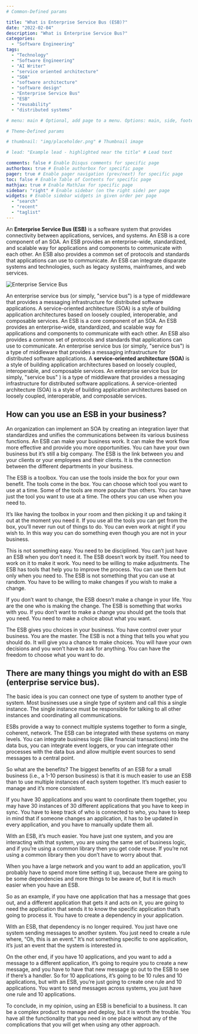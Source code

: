 ```yaml
---
# Common-Defined params

title: "What is Enterprise Service Bus (ESB)?"
date: "2022-02-04"
description: "What is Enterprise Service Bus?"
categories:
  - "Software Engineering"
tags:
  - "Technology"
  - "Software Engineering"
  - "AI Writer"
  - "service oriented architecture"
  - "SOA"
  - "software architecture"
  - "software design"
  - "Enterprise Service Bus"
  - "ESB"
  - "reusability"
  - "distributed systems"

# menu: main # Optional, add page to a menu. Options: main, side, footer

# Theme-Defined params

# thumbnail: "img/placeholder.png" # Thumbnail image

# lead: "Example lead - highlighted near the title" # Lead text

comments: false # Enable Disqus comments for specific page
authorbox: true # Enable authorbox for specific page
pager: true # Enable pager navigation (prev/next) for specific page
toc: false # Enable Table of Contents for specific page
mathjax: true # Enable MathJax for specific page
sidebar: "right" # Enable sidebar (on the right side) per page
widgets: # Enable sidebar widgets in given order per page
  - "search"
  - "recent"
  - "taglist"
---
```


An **Enterprise Service Bus (ESB)** is a software system that provides connectivity between applications, services, and systems. An ESB is a core component of an SOA. An ESB provides an enterprise-wide, standardized, and scalable way for applications and components to communicate with each other. An ESB also provides a common set of protocols and standards that applications can use to communicate. An ESB can integrate disparate systems and technologies, such as legacy systems, mainframes, and web services.

![Enterprise Service Bus](/img/enterprise_service_bus.jpg "Enterprise Service Bus")

An enterprise service bus (or simply, "service bus") is a type of middleware that provides a messaging infrastructure for distributed software applications. A service-oriented architecture (SOA) is a style of building application architectures based on loosely coupled, interoperable, and composable services. An ESB is a core component of an SOA. An ESB provides an enterprise-wide, standardized, and scalable way for applications and components to communicate with each other. An ESB also provides a common set of protocols and standards that applications can use to communicate. An enterprise service bus (or simply, "service bus") is a type of middleware that provides a messaging infrastructure for distributed software applications. A **service-oriented architecture (SOA)** is a style of building application architectures based on loosely coupled, interoperable, and composable services. An enterprise service bus (or simply, "service bus" ) is a type of middleware that provides a messaging infrastructure for distributed software applications. A service-oriented architecture (SOA) is a style of building application architectures based on loosely coupled, interoperable, and composable services.

## How can you use an ESB in your business?

An organization can implement an SOA by creating an integration layer that standardizes and unifies the communications between its various business functions. An ESB can make your business work. It can make the work flow more effective and provide you more opportunities. You can have your own business but it’s still a big company. The ESB is the link between you and your clients or your employees and their clients. It is the connection between the different departments in your business.

The ESB is a toolbox. You can use the tools inside the box for your own benefit. The tools come in the box. You can choose which tool you want to use at a time. Some of the tools are more popular than others. You can have just the tool you want to use at a time. The others you can use when you need to.

It’s like having the toolbox in your room and then picking it up and taking it out at the moment you need it. If you use all the tools you can get from the box, you’ll never run out of things to do. You can even work at night if you wish to. In this way you can do something even though you are not in your business.

This is not something easy. You need to be disciplined. You can’t just have an ESB when you don’t need it. The ESB doesn’t work by itself. You need to work on it to make it work. You need to be willing to make adjustments. The ESB has tools that help you to improve the process. You can use them but only when you need to. The ESB is not something that you can use at random. You have to be willing to make changes if you wish to make a change.

If you don’t want to change, the ESB doesn’t make a change in your life. You are the one who is making the change. The ESB is something that works with you. If you don’t want to make a change you should get the tools that you need. You need to make a choice about what you want.

The ESB gives you choices in your business. You have control over your business. You are the master. The ESB is not a thing that tells you what you should do. It will give you a chance to make choices. You will have your own decisions and you won’t have to ask for anything. You can have the freedom to choose what you want to do.

## There are many things you might do with an ESB (enterprise service bus).

The basic idea is you can connect one type of system to another type of system. Most businesses use a single type of system and call this a single instance. The single instance must be responsible for talking to all other instances and coordinating all communications.

ESBs provide a way to connect multiple systems together to form a single, coherent, network. The ESB can be integrated with these systems on many levels. You can integrate business logic (like financial transactions) into the data bus, you can integrate event loggers, or you can integrate other processes with the data bus and allow multiple event sources to send messages to a central point.

So what are the benefits? The biggest benefits of an ESB for a small business (i.e., a 1-10 person business) is that it is much easier to use an ESB than to use multiple instances of each system together. It’s much easier to manage and it’s more consistent.

If you have 30 applications and you want to coordinate them together, you may have 30 instances of 30 different applications that you have to keep in sync. You have to keep track of who is connected to who, you have to keep in mind that if someone changes an application, it has to be updated in every application, and you have to manually update them all.

With an ESB, it’s much easier. You have just one system, and you are interacting with that system, you are using the same set of business logic, and if you’re using a common library then you get code reuse. If you’re not using a common library then you don’t have to worry about that.

When you have a large network and you want to add an application, you’ll probably have to spend more time setting it up, because there are going to be some dependencies and more things to be aware of, but it is much easier when you have an ESB.

So as an example, if you have one application that has a message that goes out, and a different application that gets it and acts on it, you are going to need the application that sends it to know the specific application that’s going to process it. You have to create a dependency in your application.

With an ESB, that dependency is no longer required. You just have one system sending messages to another system. You just need to create a rule where, “Oh, this is an event.” It’s not something specific to one application, it’s just an event that the system is interested in.

On the other end, if you have 10 applications, and you want to add a message to a different application, it’s going to require you to create a new message, and you have to have that new message go out to the ESB to see if there’s a handler. So for 10 applications, it’s going to be 10 rules and 10 applications, but with an ESB, you’re just going to create one rule and 10 applications. You want to send messages across systems, you just have one rule and 10 applications.

To conclude, in my opinion, using an ESB is beneficial to a business. It can be a complex product to manage and deploy, but it is worth the trouble. You have all the functionality that you need in one place without any of the complications that you will get when using any other approach.
